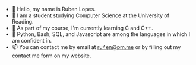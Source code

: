- 👋 Hello, my name is Ruben Lopes.
- 👀 I am a student studying Computer Science at the University of Reading.
- 🌱 As part of my course, I'm currently learning C and C++.
- 🔧 Python, Bash, SQL, and Javascript are among the languages in which I am confident in.
- 📫 You can contact me by email at ru4en@pm.me or by filling out my contact me form on my website. 

<!---
ru4en/ru4en is a ✨ special ✨ repository because its `README.md` (this file) appears on your GitHub profile.
You can click the Preview link to take a look at your changes.
--->
